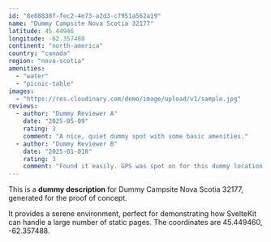 ```yaml
---
id: "8e88838f-fec2-4e73-a2d3-c7951a562a19"
name: "Dummy Campsite Nova Scotia 32177"
latitude: 45.44946
longitude: -62.357488
continent: "north-america"
country: "canada"
region: "nova-scotia"
amenities:
  - "water"
  - "picnic-table"
images:
  - "https://res.cloudinary.com/demo/image/upload/v1/sample.jpg"
reviews:
  - author: "Dummy Reviewer A"
    date: "2025-05-09"
    rating: 3
    comment: "A nice, quiet dummy spot with some basic amenities."
  - author: "Dummy Reviewer B"
    date: "2025-01-018"
    rating: 3
    comment: "Found it easily. GPS was spot on for this dummy location."
---
```


This is a **dummy description** for Dummy Campsite Nova Scotia 32177, generated for the proof of concept.

It provides a serene environment, perfect for demonstrating how SvelteKit can handle a large number of static pages. The coordinates are 45.449460, -62.357488.
